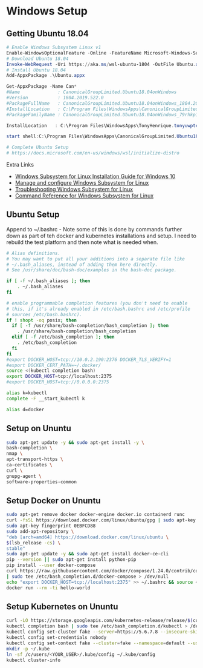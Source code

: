 # Windows Setup

## Getting Ubuntu 18.04

```powershell
# Enable Windows Subsystem Linux v1
Enable-WindowsOptionalFeature -Online -FeatureName Microsoft-Windows-Subsystem-Linux
# Download Ubuntu 18.04
Invoke-WebRequest -Uri https://aka.ms/wsl-ubuntu-1804 -OutFile Ubuntu.appx -UseBasicParsing
# Install Ubuntu 18.04
Add-AppxPackage .\Ubuntu.appx

Get-AppxPackage -Name Can*
#Name              : CanonicalGroupLimited.Ubuntu18.04onWindows
#Version           : 1804.2019.522.0
#PackageFullName   : CanonicalGroupLimited.Ubuntu18.04onWindows_1804.2019.522.0_x64__79rhkp1fndgsc
#InstallLocation   : C:\Program Files\WindowsApps\CanonicalGroupLimited.Ubuntu18.04onWindows_1804.2019.522.0_x64__79rhkp1fndgsc
#PackageFamilyName : CanonicalGroupLimited.Ubuntu18.04onWindows_79rhkp1fndgsc

InstallLocation   : C:\Program Files\WindowsApps\TonyHenrique.tonyuwpteste_1.1.12.0_x64__h3h3tmhvy8gfc

start shell:C:\Program Files\WindowsApps\CanonicalGroupLimited.Ubuntu18.04onWindows_1804.2019.522.0_x64__79rhkp1fndgsc!App

# Complete Ubuntu Setup
# https://docs.microsoft.com/en-us/windows/wsl/initialize-distro
```

Extra Links

* [Windows Subsystem for Linux Installation Guide for Windows 10](https://docs.microsoft.com/en-us/windows/wsl/install-win10)
* [Manage and configure Windows Subsystem for Linux](https://docs.microsoft.com/en-us/windows/wsl/wsl-config)
* [Troubleshooting Windows Subsystem for Linux](https://docs.microsoft.com/en-us/windows/wsl/troubleshooting)
* [Command Reference for Windows Subsystem for Linux](https://docs.microsoft.com/en-us/windows/wsl/reference)

## Ubuntu Setup

Append to ~/.bashrc - Note some of this is done by commands further down as part of teh docker and kubernetes installations and setup. I need to rebuild the test platform and then note what is needed when.

```bash
# Alias definitions.
# You may want to put all your additions into a separate file like
# ~/.bash_aliases, instead of adding them here directly.
# See /usr/share/doc/bash-doc/examples in the bash-doc package.

if [ -f ~/.bash_aliases ]; then
    . ~/.bash_aliases
fi

# enable programmable completion features (you don't need to enable
# this, if it's already enabled in /etc/bash.bashrc and /etc/profile
# sources /etc/bash.bashrc).
if ! shopt -oq posix; then
  if [ -f /usr/share/bash-completion/bash_completion ]; then
    . /usr/share/bash-completion/bash_completion
  elif [ -f /etc/bash_completion ]; then
    . /etc/bash_completion
  fi
fi
#export DOCKER_HOST=tcp://10.0.2.190:2376 DOCKER_TLS_VERIFY=1
#export DOCKER_CERT_PATH=~/.docker/
source <(kubectl completion bash)
export DOCKER_HOST=tcp://localhost:2375
#export DOCKER_HOST=tcp://0.0.0.0:2375

alias k=kubectl
complete -F __start_kubectl k

alias d=docker
```

## Setup on Ununtu

```bash
sudo apt-get update -y && sudo apt-get install -y \
bash-completion \
nmap \
apt-transport-https \
ca-certificates \
curl \
gnupg-agent \
software-properties-common
```

## Setup Docker on Ununtu

```bash
sudo apt-get remove docker docker-engine docker.io containerd runc
curl -fsSL https://download.docker.com/linux/ubuntu/gpg | sudo apt-key add -
sudo apt-key fingerprint 0EBFCD88
sudo add-apt-repository \
"deb [arch=amd64] https://download.docker.com/linux/ubuntu \
$(lsb_release -cs) \
stable"
sudo apt-get update -y && sudo apt-get install docker-ce-cli
pip --version || sudo apt-get install python-pip
pip install --user docker-compose
curl https://raw.githubusercontent.com/docker/compose/1.24.0/contrib/completion/bash/docker-compose \
| sudo tee /etc/bash_completion.d/docker-compose > /dev/null
echo "export DOCKER_HOST=tcp://localhost:2375" >> ~/.bashrc && source ~/.bashrc
docker run --rm -ti hello-world
```

## Setup Kubernetes on Ununtu

```bash
curl -LO https://storage.googleapis.com/kubernetes-release/release/$(curl -s https://storage.googleapis.com/kubernetes-release/release/stable.txt)/bin/linux/amd64/kubectl
kubectl completion bash | sudo tee /etc/bash_completion.d/kubectl > /dev/null
kubectl config set-cluster fake --server=https://5.6.7.8 --insecure-skip-tls-verify
kubectl config set-credentials nobody
kubectl config set-context fake --cluster=fake --namespace=default --user=nobody
mkdir -p ~/.kube
ln -sf /c/users/<YOUR_USER>/.kube/config ~/.kube/config
kubectl cluster-info
```
